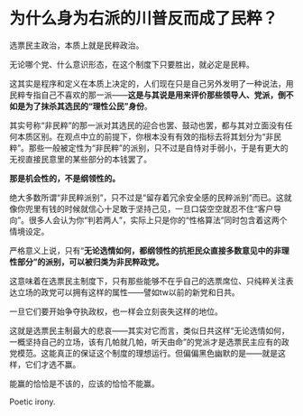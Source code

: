 # 为什么身为右派的川普反而成了民粹？

选票民主政治，本质上就是民粹政治。

无论哪个党、什么意识形态，在这个制度下只要胜出，就必定是民粹。

这其实是程序和定义在本质上决定的，人们现在只是自己另外发明了一种说法，用民粹专指自己不喜欢的那一派——**这是与其说是用来评价那些领导人、党派，倒不如是为了抹杀其选民的“理性公民”身份**。

其实号称“非民粹”的那一派对其选民的迎合也罢、鼓动也罢，都与其对立面没有任何本质区别。在观点中立的前提下，你根本没有有效的指标去将其划分为“非民粹”。那些一般被定性为“非民粹”的派别，只不过是自恃对手弱小，于是有更大的无视直接民意里的某些部分的本钱罢了。

**那是机会性的，不是纲领性的。**

绝大多数所谓“非民粹派别”，只不过是“留存着冗余安全感的民粹派别”而已。这就像你兜里有钱的时候就信心十足敢于坚持己见，一旦口袋空空就忍不住“客户导向”。很多人会认为你“判若两人”，实际上只是你的“性格算法”同时包含着这两个情境设定。

严格意义上说，只有“**无论选情如何，都纲领性的抗拒民众直接多数意见中的非理性部分”的派别，可以被归类为非民粹政党。**

这意味着在选票民主制度下，只有那些能够不在乎自己的选票席位、只纯粹关注表达立场的政党可以拥有这样的属性——譬如tw以前的新党和日共。

一旦它们要开始争夺执政权，也一样会立刻丧失这样的地位。

这就是选票民主制最大的悲哀——其实对它而言，类似日共这样“无论选情如何，一概坚持自己的立场，该有几帕就几帕，听天由命”的党派才是选票民主应有的政党模范。这能真正的保证这个制度的理想运行。但偏偏黑色幽默的是——就是这样，它们才选不赢。

能赢的恰恰是不该的，应该的恰恰不能赢。

Poetic irony.



